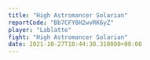 ```yaml
---
title: "High Astromancer Solarian"
reportCode: "Bb7CFY8H2wvRK6yZ"
player: "Lablatte"
fight: "High Astromancer Solarian"
date: 2021-10-27T18:44:38.310000+00:00
---
```

